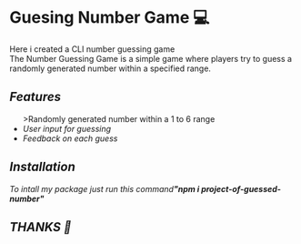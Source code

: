 <h1>Guesing Number Game 💻</h1>
<p>Here i created a CLI number guessing game<br/> The Number Guessing Game is a simple game where players try to guess a <br/>randomly generated number within a specified range.  </p>
<h2><i>Features</i></h2>
<ul>
  <li<i>>Randomly generated number within a 1 to 6 range<i/> </li>
    <li><i>User input for guessing</i> </li>
      <li><i> Feedback on each guess<i/> </li>
</ul>
<h2><i>Installation</i></h2>
<p>To intall my package just run this command<b>"npm i project-of-guessed-number"</b> </p>

<h2>THANKS 💓</h2>

